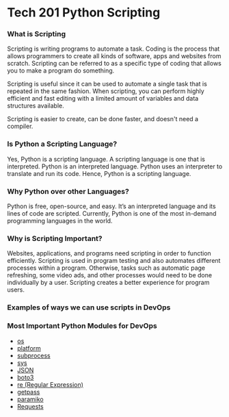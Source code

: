# Tech 201 Python Scripting
### What is Scripting 
Scripting is writing programs to automate a task.
Coding is the process that allows programmers to create all kinds of software, apps and websites from scratch.
Scripting can be referred to as a specific type of coding that allows you to make a program do something.

Scripting is useful since it can be used to automate a single task that is repeated in the same fashion.
When scripting, you can perform highly efficient and fast editing with a limited amount of variables and data structures available.

Scripting is easier to create, can be done faster, and doesn't need a compiler.
### Is Python a Scripting Language?
Yes, Python is a scripting language.
A scripting language is one that is interpreted. Python is an interpreted language. Python uses an interpreter to translate and run its code.
Hence, Python is a scripting language.
### Why Python over other Languages?
Python is free, open-source, and easy.
It’s an interpreted language and its lines of code are scripted.
Currently, Python is one of the most in-demand programming languages in the world.
### Why is Scripting Important?
Websites, applications, and programs need scripting in order to function efficiently.
Scripting is used in program testing and also automates different processes within a program.
Otherwise, tasks such as automatic page refreshing, some video ads, and other processes would need to be done individually by a user.
Scripting creates a better experience for program users.
### Examples of ways we can use scripts in DevOps

### Most Important Python Modules for DevOps
- [os](https://docs.python.org/3/library/os.html?highlight=os#module-os)
- [platform](https://docs.python.org/3/library/platform.html)
- [subprocess](https://docs.python.org/3/library/subprocess.html)
- [sys](https://docs.python.org/3/library/sys.html)
- [JSON](https://docs.python.org/3/library/json.html)
- [boto3](https://pypi.org/project/boto3/)
- [re (Regular Expression)](https://docs.python.org/3/library/re.html)
- [getpass](https://docs.python.org/3/library/getpass.html)
- [paramiko](https://www.paramiko.org/)
- [Requests](https://pypi.org/project/requests/)
